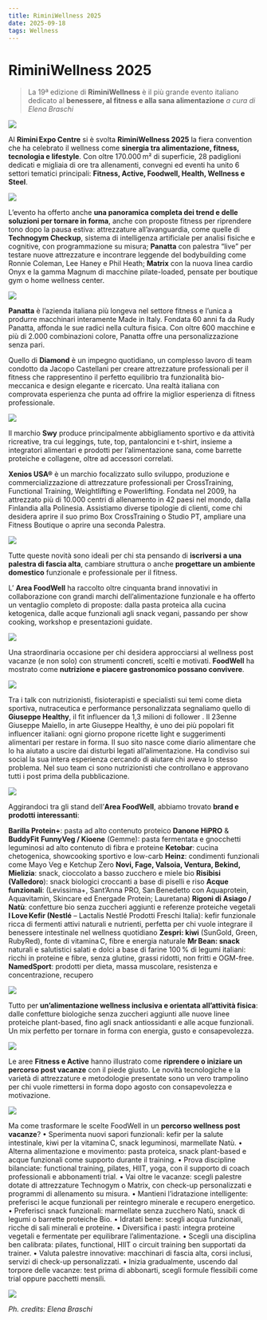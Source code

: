 ```yaml
---
title: RiminiWellness 2025
date: 2025-09-18 
tags: Wellness 
---
```


# RiminiWellness 2025 

> La 19ª edizione di **RiminiWellness** è il più grande evento italiano dedicato al **benessere, al fitness e alla sana alimentazione**
_a cura di Elena Braschi_

 ![](banner.jpg)

Al **Rimini Expo Centre** si è svolta **RiminiWellness 2025** la fiera convention che ha celebrato il wellness come **sinergia tra alimentazione, fitness, tecnologia e lifestyle**. Con oltre 170.000 m² di superficie, 28 padiglioni dedicati e migliaia di ore tra allenamenti, convegni ed eventi ha unito 6 settori tematici principali: **Fitness, Active, Foodwell, Health, Wellness e Steel**.

![](1.jpg)

L’evento ha offerto anche **una panoramica completa dei trend e delle soluzioni per tornare in forma**, anche con proposte fitness per riprendere tono dopo la pausa estiva: attrezzature all’avanguardia, come quelle di **Technogym Checkup**, sistema di intelligenza artificiale per analisi fisiche e cognitive, con programmazione su misura; **Panatta** con palestra “live” per testare nuove attrezzature e incontrare leggende del bodybuilding come Ronnie Coleman, Lee Haney e Phil Heath; **Matrix** con la nuova linea cardio Onyx e la gamma Magnum di macchine pilate-loaded, pensate per boutique gym o home wellness center.

![](2.jpg)

**Panatta** è l’azienda italiana più longeva nel settore fitness e l’unica a produrre macchinari interamente Made in Italy. Fondata 60 anni fa da Rudy Panatta, affonda le sue radici nella cultura fisica. Con oltre 600 macchine e più di 2.000 combinazioni colore, Panatta offre una personalizzazione senza pari.

Quello di **Diamond** è un impegno quotidiano, un complesso lavoro di team condotto da Jacopo Castellani per creare attrezzature professionali per il fitness che rappresentino il perfetto equilibrio tra funzionalità bio-meccanica e design elegante e ricercato. Una realtà italiana con comprovata esperienza che punta ad offrire la miglior esperienza di fitness professionale.

![](3.jpg)

Il marchio **Swy** produce principalmente abbigliamento sportivo e da attività ricreative, tra cui leggings, tute, top, pantaloncini e t-shirt, insieme a integratori alimentari e prodotti per l’alimentazione sana, come barrette proteiche e collagene, oltre ad accessori correlati.

**Xenios USA®** è un marchio focalizzato sullo sviluppo, produzione e commercializzazione di attrezzature professionali per CrossTraining, Functional Training, Weightlifting e Powerlifting. Fondata nel 2009, ha attrezzato più di 10.000 centri di allenamento in 42 paesi nel mondo, dalla Finlandia alla Polinesia. Assistiamo diverse tipologie di clienti, come chi desidera aprire il suo primo Box CrossTraining o Studio PT, ampliare una Fitness Boutique o aprire una seconda Palestra.

![](4.jpg)

Tutte queste novità sono ideali per chi sta pensando di **iscriversi a una palestra di fascia alta**, cambiare struttura o anche **progettare un ambiente domestico** funzionale e professionale per il fitness.

L’ **Area FoodWell** ha raccolto oltre cinquanta brand innovativi in collaborazione con grandi marchi dell’alimentazione funzionale e ha offerto un ventaglio completo di proposte: dalla pasta proteica alla cucina ketogenica, dalle acque funzionali agli snack vegani, passando per show cooking, workshop e presentazioni guidate.

![](5.jpg)

Una straordinaria occasione per chi desidera approcciarsi al wellness post vacanze (e non solo) con strumenti concreti, scelti e motivati. **FoodWell** ha mostrato come **nutrizione e piacere gastronomico possano convivere**.

![](6.jpg)

Tra i talk con nutrizionisti, fisioterapisti e specialisti sui temi come dieta sportiva, nutraceutica e performance personalizzata segnaliamo quello di **Giuseppe Healthy**, il fit influencer da 1,3 milioni di follower . Il 23enne Giuseppe Maiello, in arte Giuseppe Healthy, è uno dei più popolari fit influencer italiani:  ogni giorno propone ricette light e suggerimenti alimentari per restare in forma. Il suo sito nasce come diario alimentare che lo ha aiutato a uscire dai disturbi legati all’alimentazione. Ha condiviso sui social la sua intera esperienza cercando di aiutare chi aveva lo stesso problema. Nel suo team ci sono nutrizionisti che controllano e approvano tutti i post prima della pubblicazione.

![](7.jpg)

Aggirandoci tra gli stand dell’**Area FoodWell**, abbiamo trovato **brand e prodotti interessanti**:

**Barilla Protein+**: pasta ad alto contenuto proteico
**Danone HiPRO** & **BuddyFit**
**FunnyVeg / Kioene** (Gemme): pasta fermentata e gnocchetti leguminosi ad alto contenuto di fibra e proteine
**Ketobar**: cucina chetogenica, showcooking sportivo e low-carb
**Heinz**: condimenti funzionali come Mayo Veg e Ketchup Zero
**Novi, Fage, Valsoia, Ventura, Bekind, Mielizia**: snack, cioccolato a basso zucchero e miele bio
**Risibisi (Valledoro**): snack biologici croccanti a base di piselli e riso
**Acque funzionali**: (Levissima+, Sant’Anna PRO, San Benedetto con Aquaprotein, Aquavitamin, Skincare ed Energade Protein; Lauretana)
**Rigoni di Asiago / Natù**: confetture bio senza zuccheri aggiunti e referenze proteiche vegetali
**I Love Kefir (Nestlé** – Lactalis Nestlé Prodotti Freschi Italia): kefir funzionale ricca di fermenti attivi naturali e nutrienti, perfetta per chi vuole integrare il benessere intestinale nel wellness quotidiano
**Zespri: kiwi** (SunGold, Green, RubyRed), fonte di vitamina C, fibre e energia naturale
**Mr Bean: snack** naturali e salutistici salati e dolci a base di farine 100 % di legumi italiani: ricchi in proteine e fibre, senza glutine, grassi ridotti, non fritti e OGM-free.
**NamedSport**: prodotti per dieta, massa muscolare, resistenza e concentrazione, recupero

![](8.jpg)

Tutto per **un’alimentazione wellness inclusiva e orientata all’attività fisica**: dalle confetture biologiche senza zuccheri aggiunti alle nuove linee proteiche plant-based, fino agli snack antiossidanti e alle acque funzionali. Un mix perfetto per tornare in forma con energia, gusto e consapevolezza.

![](9.jpg)

Le aree **Fitness e Active** hanno illustrato come **riprendere o iniziare un percorso post vacanze** con il piede giusto. Le novità tecnologiche e la varietà di attrezzature e metodologie presentate sono un vero trampolino per chi vuole rimettersi in forma dopo agosto con consapevolezza e motivazione.

![](10.jpg)

Ma come trasformare le scelte FoodWell in un **percorso wellness post vacanze**?
•	Sperimenta nuovi sapori funzionali: kefir per la salute intestinale, kiwi per la vitamina C, snack leguminosi, marmellate Natù.
•	Alterna alimentazione e movimento: pasta proteica, snack plant-based e acque funzionali come supporto durante il training.
•	Prova discipline bilanciate: functional training, pilates, HIIT, yoga, con il supporto di coach professionali e abbonamenti trial.
•	Vai oltre le vacanze: scegli palestre dotate di attrezzature Technogym o Matrix, con check-up personalizzati e programmi di allenamento su misura.
•	Mantieni l’idratazione intelligente: preferisci le acque funzionali per reintegro minerale e recupero energetico.
•	Preferisci snack funzionali: marmellate senza zucchero Natù, snack di legumi o barrette proteiche Bio.
•	Idratati bene: scegli acqua funzionali, ricche di sali minerali e proteine.
•	Diversifica i pasti: integra proteine vegetali e fermentate per equilibrare l’alimentazione.
•	Scegli una disciplina ben calibrata: pilates, functional, HIIT o circuit training ben supportati da trainer.
•	Valuta palestre innovative: macchinari di fascia alta, corsi inclusi, servizi di check-up personalizzati.
•	Inizia gradualmente, uscendo dal torpore delle vacanze: test prima di abbonarti, scegli formule flessibili come trial oppure pacchetti mensili.

![](11.jpg)

_Ph. credits: Elena Braschi_